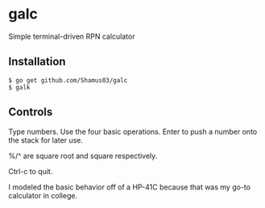 # galc
Simple terminal-driven RPN calculator

## Installation

```
$ go get github.com/Shamus03/galc
$ galk
```

## Controls

Type numbers.  Use the four basic operations.  Enter to push a number onto the stack for later use.

%/^ are square root and square respectively.

Ctrl-c to quit.

I modeled the basic behavior off of a HP-41C because that was my go-to calculator in college.
